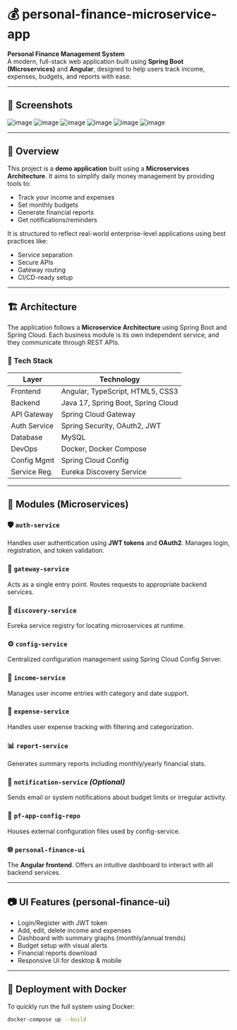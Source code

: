 # 💰 personal-finance-microservice-app

**Personal Finance Management System**  
A modern, full-stack web application built using **Spring Boot (Microservices)** and **Angular**, designed to help users track income, expenses, budgets, and reports with ease.

---
## 📸 Screenshots

![image](https://github.com/user-attachments/assets/820d619c-9b8f-488f-bbc4-495d14d3729e)
![image](https://github.com/user-attachments/assets/8dc0200e-5775-4b84-b3cb-0e21cb111234)
![image](https://github.com/user-attachments/assets/59cd3814-2c00-4155-9bf2-dfac57fc3703)
![image](https://github.com/user-attachments/assets/344fdf06-8898-420d-af3b-e4ec883e886d)
![image](https://github.com/user-attachments/assets/863ae5c5-d19b-4146-8cac-a285e25bd074)
![image](https://github.com/user-attachments/assets/c52455a1-5ace-4d73-9690-d87e6d9a88df)

---
## 📌 Overview

This project is a **demo application** built using a **Microservices Architecture**. It aims to simplify daily money management by providing tools to:
- Track your income and expenses
- Set monthly budgets
- Generate financial reports
- Get notifications/reminders

It is structured to reflect real-world enterprise-level applications using best practices like:
- Service separation
- Secure APIs
- Gateway routing
- CI/CD-ready setup

---

## 🏗️ Architecture

The application follows a **Microservice Architecture** using Spring Boot and Spring Cloud. Each business module is its own independent service, and they communicate through REST APIs.

### 🔧 Tech Stack

| Layer        | Technology                                      |
|--------------|--------------------------------------------------|
| Frontend     | Angular, TypeScript, HTML5, CSS3                |
| Backend      | Java 17, Spring Boot, Spring Cloud              |
| API Gateway  | Spring Cloud Gateway                            |
| Auth Service | Spring Security, OAuth2, JWT                    |
| Database     | MySQL                                           |
| DevOps       | Docker, Docker Compose                          |
| Config Mgmt  | Spring Cloud Config                             |
| Service Reg. | Eureka Discovery Service                        |

---

## 🧱 Modules (Microservices)

### 🛡️ `auth-service`
Handles user authentication using **JWT tokens** and **OAuth2**. Manages login, registration, and token validation.

### 🚪 `gateway-service`
Acts as a single entry point. Routes requests to appropriate backend services.

### 🔎 `discovery-service`
Eureka service registry for locating microservices at runtime.

### ⚙️ `config-service`
Centralized configuration management using Spring Cloud Config Server.

### 👤 `income-service`
Manages user income entries with category and date support.

### 💸 `expense-service`
Handles user expense tracking with filtering and categorization.

### 📊 `report-service`
Generates summary reports including monthly/yearly financial stats.

### 💬 `notification-service` *(Optional)*
Sends email or system notifications about budget limits or irregular activity.

### 📁 `pf-app-config-repo`
Houses external configuration files used by config-service.

### 🌐 `personal-finance-ui`
The **Angular frontend**. Offers an intuitive dashboard to interact with all backend services.

---

## 📷 UI Features (personal-finance-ui)

- Login/Register with JWT token
- Add, edit, delete income and expenses
- Dashboard with summary graphs (monthly/annual trends)
- Budget setup with visual alerts
- Financial reports download
- Responsive UI for desktop & mobile

---

## 🐳 Deployment with Docker

To quickly run the full system using Docker:

```bash
docker-compose up --build
